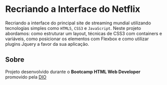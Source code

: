 # Recriando a Interface do Netflix
Recriando a interface do principal site de streaming mundial utilizando tecnologias simples como `HTML5`, `CSS3` e `JavaScript`. 
Neste projeto abordamos: como estruturar um layout, técnicas de CSS3 com containers e variáveis, como posicionar os elementos com Flexbox e como utilizar plugins Jquery a favor da sua aplicação.

## Sobre
Projeto desenvolvido durante o **Bootcamp HTML Web Developer** promovido pela [DIO](https://web.digitalinnovation.one/home) 
